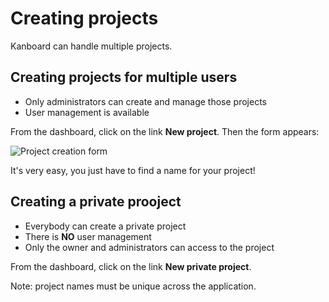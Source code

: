 Creating projects
=================

Kanboard can handle multiple projects.

Creating projects for multiple users
-------------------------------------

- Only administrators can create and manage those projects
- User management is available

From the dashboard, click on the link **New project**.
Then the form appears:

![Project creation form](http://kanboard.net/screenshots/documentation/project-creation-form.png)

It's very easy, you just have to find a name for your project!

Creating a private prooject
---------------------------

- Everybody can create a private project
- There is **NO** user management
- Only the owner and administrators can access to the project

From the dashboard, click on the link **New private project**.

Note: project names must be unique across the application.
